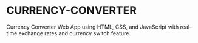 # CURRENCY-CONVERTER
Currency Converter Web App using HTML, CSS, and JavaScript with real-time exchange rates and currency switch feature.
